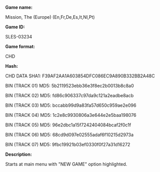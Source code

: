 **Game name:**

Mission, The (Europe) (En,Fr,De,Es,It,Nl,Pt)

**Game ID:**

SLES-03234

**Game format:**

CHD

**Hash:**

CHD DATA SHA1: F39AF2AA1A603854DFC086EC9A890B332BB2A48C

BIN (TRACK 01) MD5: 5b2119523ebb36e3f8ec2b0013b8c8a0

BIN (TRACK 02) MD5: fd86c906337c97da9c121a2eadbe8acb

BIN (TRACK 03) MD5: bccabb99d9a83fa57d650c959ae2e096

BIN (TRACK 04) MD5: 1c2e8c9930806a3e644e2e5baa198076

BIN (TRACK 05) MD5: 96e2dbc1a15f7242404084bcaf2f0c1f

BIN (TRACK 06) MD5: 68cd9d097e02555adaf6f10215d2973a

BIN (TRACK 07) MD5: 9fbc19921b03ef0330f0f27a31d16272

**Description:**

Starts at main menu with "NEW GAME" option highlighted.